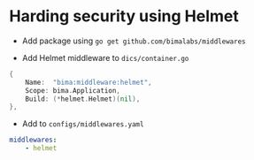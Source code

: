 # Harding security using Helmet 

- Add package using `go get github.com/bimalabs/middlewares`

- Add Helmet middleware to `dics/container.go`

```go
{
    Name:  "bima:middleware:helmet",
    Scope: bima.Application,
    Build: (*helmet.Helmet)(nil),
},
```

- Add to `configs/middlewares.yaml`

```yaml
middlewares:
    - helmet
```
